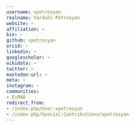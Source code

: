 ```yaml
---
username: vpetrosyan
realname: Varduhi Petrosyan
website: ~
affiliation: ~
bio: ~
github: vpetrosyan
orcid: ~
linkedin: ~
googlescholar: ~
wikidata: ~
twitter: ~
mastodon-url: ~
meta: ~
instagram: ~
communities:
- ExRNA
redirect_from:
- /index.php/User:vpetrosyan
- /index.php/Special:Contributions/vpetrosyan
---
```

